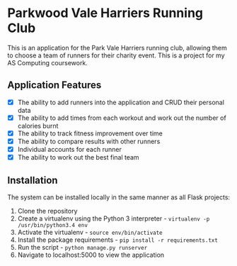 Parkwood Vale Harriers Running Club
===============================
This is an application for the Park Vale Harriers running club,
allowing them to choose a team of runners for their charity event. This is a project for my AS Computing coursework.

Application Features
---------------------
- [X] The ability to add runners into the application and CRUD their personal data
- [X] The ability to add times from each workout and work out the number of calories burnt
- [X] The ability to track fitness improvement over time
- [X] The ability to compare results with other runners
- [X] Individual accounts for each runner
- [X] The ability to work out the best final team

Installation
------------
The system can be installed locally in the same manner as all Flask projects:

1. Clone the repository
2. Create a virtualenv using the Python 3 interpreter - `virtualenv -p /usr/bin/python3.4 env`
3. Activate the virtualenv - `source env/bin/activate`
4. Install the package requirements - `pip install -r requirements.txt`
5. Run the script - `python manage.py runserver`
6. Navigate to localhost:5000 to view the application